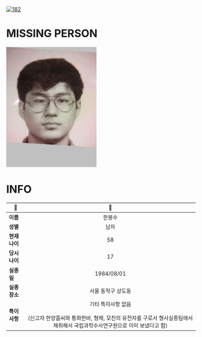 [![182](https://img.shields.io/badge/%EC%8B%A4%EC%A2%85%EC%8B%A0%EA%B3%A0%EB%8A%94%20%EA%B5%AD%EB%B2%88%EC%97%86%EC%9D%B4-182-blue)](http://safe182.go.kr/index.do)

# MISSING PERSON

<img src="./missing_person.jpg">

# INFO

|🔑|💎|
|--|:--:|
|**이름**|한봉수|
|**성별**|남자|
|**현재 나이**|58|
|**당시 나이**|17|
|**실종일**|1984/08/01|
|**실종 장소**|서울 동작구 상도동 |
|**특이사항**|기타 특이사항 없음</br></br>(신고자 한양흠씨와 통화한바, 형제, 모친의 유전자를 구로서 형사실종팀에서 채취해서 국립과학수사연구원으로 이미 보냈다고 함)|
